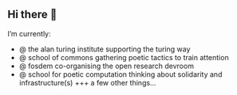 ## Hi there 👋

I’m currently:
- @ the alan turing institute supporting the turing way
- @ school of commons gathering poetic tactics to train attention
- @ fosdem co-organising the open research devroom
- @ school for poetic computation thinking about solidarity and infrastructure(s)
+++ a few other things…
